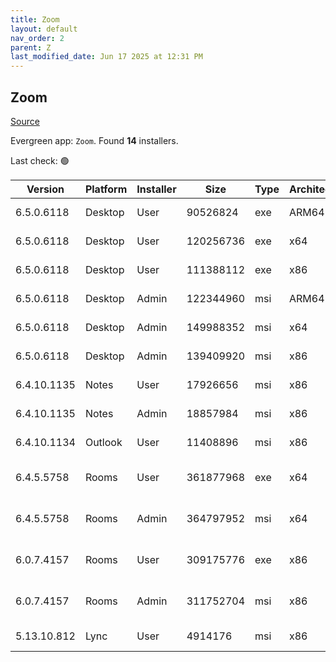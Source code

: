 ```yaml
---
title: Zoom
layout: default
nav_order: 2
parent: Z
last_modified_date: Jun 17 2025 at 12:31 PM
---
```


## Zoom

[Source](https://zoom.us/download)

Evergreen app: `Zoom`. Found **14** installers.

Last check: 🟢

| Version     | Platform | Installer | Size      | Type | Architecture | URI                                                                                                                                          |
| ----------- | -------- | --------- | --------- | ---- | ------------ | -------------------------------------------------------------------------------------------------------------------------------------------- |
| 6.5.0.6118  | Desktop  | User      | 90526824  | exe  | ARM64        | [https://cdn.zoom.us/prod/6.5.0.6118/arm64/ZoomInstallerFull.exe](https://cdn.zoom.us/prod/6.5.0.6118/arm64/ZoomInstallerFull.exe)           |
| 6.5.0.6118  | Desktop  | User      | 120256736 | exe  | x64          | [https://cdn.zoom.us/prod/6.5.0.6118/x64/ZoomInstallerFull.exe](https://cdn.zoom.us/prod/6.5.0.6118/x64/ZoomInstallerFull.exe)               |
| 6.5.0.6118  | Desktop  | User      | 111388112 | exe  | x86          | [https://cdn.zoom.us/prod/6.5.0.6118/ZoomInstallerFull.exe](https://cdn.zoom.us/prod/6.5.0.6118/ZoomInstallerFull.exe)                       |
| 6.5.0.6118  | Desktop  | Admin     | 122344960 | msi  | ARM64        | [https://cdn.zoom.us/prod/6.5.0.6118/arm64/ZoomInstallerFull.msi](https://cdn.zoom.us/prod/6.5.0.6118/arm64/ZoomInstallerFull.msi)           |
| 6.5.0.6118  | Desktop  | Admin     | 149988352 | msi  | x64          | [https://cdn.zoom.us/prod/6.5.0.6118/x64/ZoomInstallerFull.msi](https://cdn.zoom.us/prod/6.5.0.6118/x64/ZoomInstallerFull.msi)               |
| 6.5.0.6118  | Desktop  | Admin     | 139409920 | msi  | x86          | [https://cdn.zoom.us/prod/6.5.0.6118/ZoomInstallerFull.msi](https://cdn.zoom.us/prod/6.5.0.6118/ZoomInstallerFull.msi)                       |
| 6.4.10.1135 | Notes    | User      | 17926656  | msi  | x86          | [https://cdn.zoom.us/prod/6.4.10.1135/ZoomNotesPluginSetup.msi](https://cdn.zoom.us/prod/6.4.10.1135/ZoomNotesPluginSetup.msi)               |
| 6.4.10.1135 | Notes    | Admin     | 18857984  | msi  | x86          | [https://cdn.zoom.us/prod/6.4.10.1135/ZoomNotesPluginAdminTool.msi](https://cdn.zoom.us/prod/6.4.10.1135/ZoomNotesPluginAdminTool.msi)       |
| 6.4.10.1134 | Outlook  | User      | 11408896  | msi  | x86          | [https://cdn.zoom.us/prod/6.4.10.1134/ZoomOutlookPluginSetup.msi](https://cdn.zoom.us/prod/6.4.10.1134/ZoomOutlookPluginSetup.msi)           |
| 6.4.5.5758  | Rooms    | User      | 361877968 | exe  | x64          | [https://cdn.zoom.us/prod/6.4.5.5758/x64/zoomrooms-6.4.5.5758-x64.exe](https://cdn.zoom.us/prod/6.4.5.5758/x64/zoomrooms-6.4.5.5758-x64.exe) |
| 6.4.5.5758  | Rooms    | Admin     | 364797952 | msi  | x64          | [https://cdn.zoom.us/prod/6.4.5.5758/x64/zoomrooms-6.4.5.5758-x64.msi](https://cdn.zoom.us/prod/6.4.5.5758/x64/zoomrooms-6.4.5.5758-x64.msi) |
| 6.0.7.4157  | Rooms    | User      | 309175776 | exe  | x86          | [https://cdn.zoom.us/prod/6.0.7.4157/zoomrooms-6.0.7.4157-x86.exe](https://cdn.zoom.us/prod/6.0.7.4157/zoomrooms-6.0.7.4157-x86.exe)         |
| 6.0.7.4157  | Rooms    | Admin     | 311752704 | msi  | x86          | [https://cdn.zoom.us/prod/6.0.7.4157/zoomrooms-6.0.7.4157-x86.msi](https://cdn.zoom.us/prod/6.0.7.4157/zoomrooms-6.0.7.4157-x86.msi)         |
| 5.13.10.812 | Lync     | User      | 4914176   | msi  | x86          | [https://cdn.zoom.us/prod/5.13.10.812/ZoomLyncPluginSetup.msi](https://cdn.zoom.us/prod/5.13.10.812/ZoomLyncPluginSetup.msi)                 |
